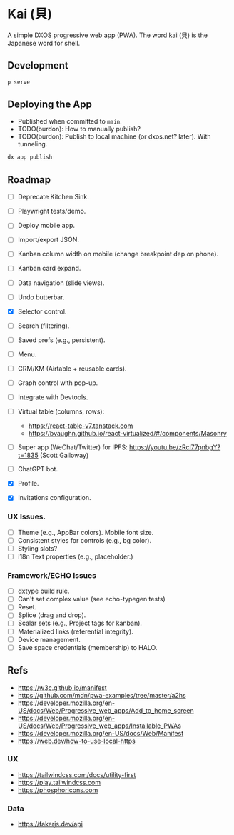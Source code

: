 # Kai (貝)

A simple DXOS progressive web app (PWA).
The word kai (貝) is the Japanese word for shell.

## Development

```bash
p serve
```

## Deploying the App

- Published when committed to `main`.
- TODO(burdon): How to manually publish?
- TODO(burdon): Publish to local machine (or dxos.net? later). With tunneling.

```bash
dx app publish
```

## Roadmap

- [ ] Deprecate Kitchen Sink.
- [ ] Playwright tests/demo.
- [ ] Deploy mobile app.
- [ ] Import/export JSON.

- [ ] Kanban column width on mobile (change breakpoint dep on phone).
- [ ] Kanban card expand.
- [ ] Data navigation (slide views).
- [ ] Undo butterbar.

- [x] Selector control.
- [ ] Search (filtering).
- [ ] Saved prefs (e.g., persistent).
- [ ] Menu.
- [ ] CRM/KM (Airtable + reusable cards).
- [ ] Graph control with pop-up.
- [ ] Integrate with Devtools.
- [ ] Virtual table (columns, rows):
  - https://react-table-v7.tanstack.com
  - https://bvaughn.github.io/react-virtualized/#/components/Masonry
- [ ] Super app (WeChat/Twitter) for IPFS:
  https://youtu.be/zRcl77pnbgY?t=1835 (Scott Galloway)

- [ ] ChatGPT bot.

- [x] Profile.
- [x] Invitations configuration.

### UX Issues.

- [ ] Theme (e.g., AppBar colors). Mobile font size.
- [ ] Consistent styles for controls (e.g., bg color).
- [ ] Styling slots?
- [ ] i18n Text properties (e.g., placeholder.)

### Framework/ECHO Issues

- [ ] dxtype build rule.
- [ ] Can't set complex value (see echo-typegen tests)
- [ ] Reset.
- [ ] Splice (drag and drop).
- [ ] Scalar sets (e.g., Project tags for kanban).
- [ ] Materialized links (referential integrity).
- [ ] Device management.
- [ ] Save space credentials (membership) to HALO.

## Refs

- https://w3c.github.io/manifest
- https://github.com/mdn/pwa-examples/tree/master/a2hs
- https://developer.mozilla.org/en-US/docs/Web/Progressive_web_apps/Add_to_home_screen
- https://developer.mozilla.org/en-US/docs/Web/Progressive_web_apps/Installable_PWAs
- https://developer.mozilla.org/en-US/docs/Web/Manifest
- https://web.dev/how-to-use-local-https

### UX

- https://tailwindcss.com/docs/utility-first
- https://play.tailwindcss.com
- https://phosphoricons.com

### Data

- https://fakerjs.dev/api
